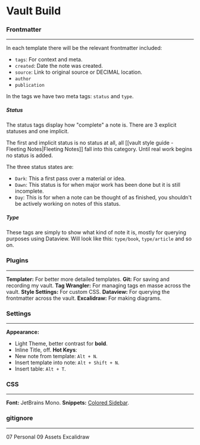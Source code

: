 # Vault Build
### Frontmatter
---
In each template there will be the relevant frontmatter included:
- `tags`: For context and meta.
- `created`: Date the note was created.
- `source`: Link to original source or DECIMAL location.
- `author`
- `publication`

In the tags we have two meta tags: `status` and `type`.
##### Status
The status tags display how "complete" a note is. There are 3 explicit statuses and one implicit.

The first and implicit status is no status at all, all [[vault style guide - Fleeting Notes|Fleeting Notes]] fall into this category. Until real work begins no status is added.

The three status states are:
- `Dark`: This a first pass over a material or idea.
- `Dawn`: This status is for when major work has been done but it is still incomplete.
- `Day`: This is for when a note can be thought of as finished, you shouldn't be actively working on notes of this status.
##### Type
These tags are simply to show what kind of note it is, mostly for querying purposes using Dataview. Will look like this: `type/book`, `type/article` and so on.
### Plugins
---
**Templater:** For better more detailed templates.
**Git:** For saving and recording my vault.
**Tag Wrangler:** For managing tags en masse across the vault.
**Style Settings:** For custom CSS.
**Dataview:** For querying the frontmatter across the vault.
**Excalidraw:** For making diagrams.
### Settings
---
**Appearance:** 
- Light Theme, better contrast for **bold**.
- Inline Title, off.
**Hot Keys**:
- New note from template: `Alt + N`.
- Insert template into note: `Alt + Shift + N`.
- Insert table: `Alt + T`.
### CSS
---
**Font:** JetBrains Mono.
**Snippets:** [Colored Sidebar](https://github.com/CyanVoxel/Obsidian-Colored-Sidebar).
### gitignore
---
07 Personal
09 Assets
Excalidraw





